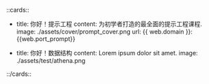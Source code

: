 
::cards::

- title: 你好！提示工程
  content: 为初学者打造的最全面的提示工程课程.
  image: ./assets/cover/prompt_cover.png
  url: {{ web.domain }}:{{web.port_prompt}}

- title: 你好！数据结构
  content: Lorem ipsum dolor sit amet.
  image: ./assets/test/athena.png

::/cards::